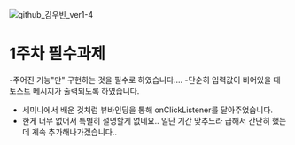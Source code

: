 ![github_김우빈_ver1-4](https://user-images.githubusercontent.com/70698151/135753275-340450e7-f3fc-4bfe-aedc-4fed88988a87.png)

# 1주차 필수과제
-주어진 기능"만" 구현하는 것을 필수로 하였습니다....
-단순히 입력값이 비어있을 때 토스트 메시지가 출력되도록 하였습니다.
- 세미나에서 배운 것처럼 뷰바인딩을 통해 onClickListener를 달아주었습니다.
- 한게 너무 없어서 특별히 설명할게 없네요.. 일단 기간 맞추느라 급해서 간단히 했는데 계속 추가해나가겠습니다..
